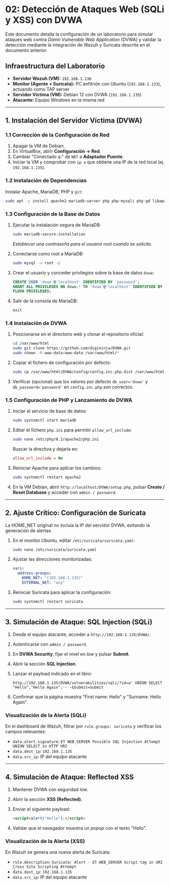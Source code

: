 # 02: Detección de Ataques Web (SQLi y XSS) con DVWA

Este documento detalla la configuración de un laboratorio para simular ataques web contra *Damn Vulnerable Web Application* (DVWA) y validar la detección mediante la integración de Wazuh y Suricata descrita en el documento anterior.

## Infraestructura del Laboratorio

* **Servidor Wazuh (VM):** `192.168.1.136`
* **Monitor (Agente + Suricata):** PC anfitrión con Ubuntu (`192.168.1.133`), actuando como TAP server
* **Servidor Víctima (VM):** Debian 12 con DVWA (`192.168.1.135`)
* **Atacante:** Equipo Windows en la misma red

---

## 1. Instalación del Servidor Víctima (DVWA)

### 1.1 Corrección de la Configuración de Red

1. Apagar la VM de Debian.
2. En VirtualBox, abrir **Configuración → Red**.
3. Cambiar "Conectado a:" de `NAT` a **Adaptador Puente**.
4. Iniciar la VM y comprobar con `ip a` que obtiene una IP de la red local (ej. `192.168.1.135`).

### 1.2 Instalación de Dependencias

Instalar Apache, MariaDB, PHP y `git`:

```bash
sudo apt -y install apache2 mariadb-server php php-mysqli php-gd libapache2-mod-php git
```

### 1.3 Configuración de la Base de Datos

1. Ejecutar la instalación segura de MariaDB:

    ```bash
    sudo mariadb-secure-installation
    ```

    *Establecer una contraseña para el usuario root cuando se solicite.*

2. Conectarse como root a MariaDB:

    ```bash
    sudo mysql -u root -p
    ```

3. Crear el usuario y conceder privilegios sobre la base de datos `dvwa`:

    ```sql
    CREATE USER 'dvwa'@'localhost' IDENTIFIED BY 'password';
    GRANT ALL PRIVILEGES ON dvwa.* TO 'dvwa'@'localhost' IDENTIFIED BY 'password';
    FLUSH PRIVILEGES;
    ```

4. Salir de la consola de MariaDB:

    ```sql
    exit
    ```

### 1.4 Instalación de DVWA

1. Posicionarse en el directorio web y clonar el repositorio oficial:

    ```bash
    cd /var/www/html
    sudo git clone https://github.com/digininja/DVWA.git
    sudo chown -R www-data:www-data /var/www/html/*
    ```

2. Copiar el fichero de configuración por defecto:

    ```bash
    sudo cp /var/www/html/DVWA/config/config.inc.php.dist /var/www/html/DVWA/config/config.inc.php
    ```

3. Verificar (opcional) que los valores por defecto `db_user='dvwa'` y `db_password='password'` en `config.inc.php` son correctos.

### 1.5 Configuración de PHP y Lanzamiento de DVWA

1. Iniciar el servicio de base de datos:

    ```bash
    sudo systemctl start mariadb
    ```

2. Editar el fichero `php.ini` para permitir `allow_url_include`:

    ```bash
    sudo nano /etc/php/8.2/apache2/php.ini
    ```

    Buscar la directiva y dejarla en:

    ```ini
    allow_url_include = On
    ```

3. Reiniciar Apache para aplicar los cambios:

    ```bash
    sudo systemctl restart apache2
    ```

4. En la VM Debian, abrir `http://localhost/DVWA/setup.php`, pulsar **Create / Reset Database** y acceder con `admin / password`.

---

## 2. Ajuste Crítico: Configuración de Suricata

La HOME_NET original no incluía la IP del servidor DVWA, evitando la generación de alertas.

1. En el monitor Ubuntu, editar `/etc/suricata/suricata.yaml`:

    ```bash
    sudo nano /etc/suricata/suricata.yaml
    ```

2. Ajustar las direcciones monitorizadas:

    ```yaml
    vars:
      address-groups:
        HOME_NET: "[192.168.1.135]"
        EXTERNAL_NET: "any"
    ```

3. Reiniciar Suricata para aplicar la configuración:

    ```bash
    sudo systemctl restart suricata
    ```

---

## 3. Simulación de Ataque: SQL Injection (SQLi)

1. Desde el equipo atacante, acceder a `http://192.168.1.135/DVWA/`.
2. Autenticarse con `admin / password`.
3. En **DVWA Security**, fijar el nivel en *low* y pulsar **Submit**.
4. Abrir la sección **SQL Injection**.
5. Lanzar el payload indicado en el libro:

    ```text
    http://192.168.1.135/DVWA/vulnerabilities/sqli/?id=a' UNION SELECT "Hello","Hello Again";-- -&Submit=Submit
    ```

6. Confirmar que la página muestra "First name: Hello" y "Surname: Hello Again".

### Visualización de la Alerta (SQLi)

En el dashboard de Wazuh, filtrar por `rule.groups: suricata` y verificar los campos relevantes:

* `data.alert.signature`: `ET WEB_SERVER Possible SQL Injection Attempt UNION SELECT in HTTP URI`
* `data.dest_ip`: `192.168.1.135`
* `data.src_ip`: IP del equipo atacante

---

## 4. Simulación de Ataque: Reflected XSS

1. Mantener DVWA con seguridad *low*.
2. Abrir la sección **XSS (Reflected)**.
3. Enviar el siguiente payload:

    ```html
    <script>alert("Hello");</script>
    ```

4. Validar que el navegador muestra un *popup* con el texto "Hello".

### Visualización de la Alerta (XSS)

En Wazuh se genera una nueva alerta de Suricata:

* `rule.description`: `Suricata: Alert - ET WEB_SERVER Script tag in URI Cross Site Scripting Attempt`
* `data.dest_ip`: `192.168.1.135`
* `data.src_ip`: IP del equipo atacante
